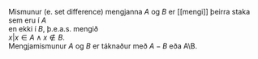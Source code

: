 Mismunur (e. set difference) mengjanna $A$ og $B$ er [[mengi]] þeirra staka sem eru í $A$  
en ekki í $B$, þ.e.a.s. mengið  
${x |x \in A \land x \notin B}$.  
Mengjamismunur $A$ og $B$ er táknaður með $A−B$ eða A\B.